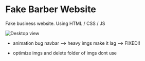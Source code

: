 # Fake Barber Website

Fake business website. Using HTML / CSS / JS

![Desktop view](images/desktop-shot.png)

- animation bug navbar --> heavy imgs make it lag --> FIXED!!

- optimize imgs and delete folder of imgs dont use